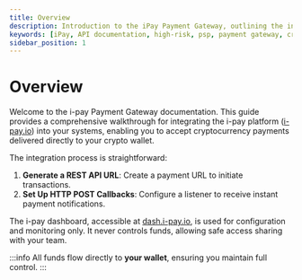 ```yaml
---
title: Overview
description: Introduction to the iPay Payment Gateway, outlining the integration process for cryptocurrency payments.
keywords: [iPay, API documentation, high-risk, psp, payment gateway, cryptocurrency, integration, REST API, callbacks, dashboard, wallet control]
sidebar_position: 1
---
```


# Overview

Welcome to the i-pay Payment Gateway documentation. This guide provides a comprehensive walkthrough for integrating the i-pay platform ([i-pay.io](https://i-pay.io/)) into your systems, enabling you to accept cryptocurrency payments delivered directly to your crypto wallet.

The integration process is straightforward:
1. **Generate a REST API URL**: Create a payment URL to initiate transactions.
2. **Set Up HTTP POST Callbacks**: Configure a listener to receive instant payment notifications.

The i-pay dashboard, accessible at [dash.i-pay.io](https://dash.i-pay.io/), is used for configuration and monitoring only. It never controls funds, allowing safe access sharing with your team.

:::info
All funds flow directly to **your wallet**, ensuring you maintain full control.
:::